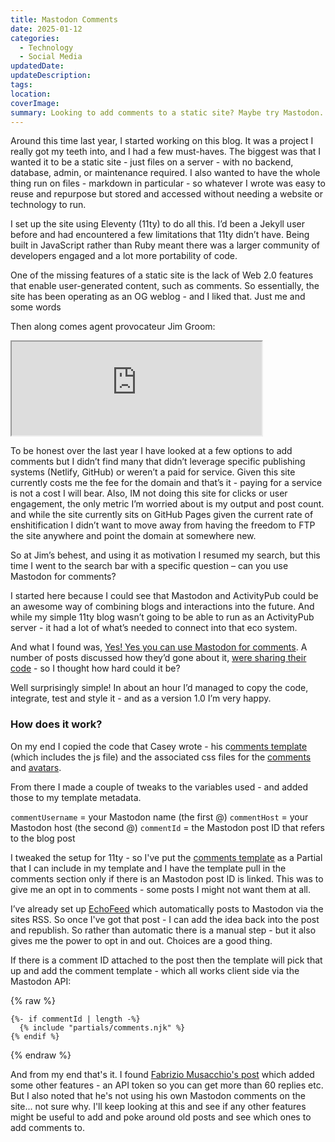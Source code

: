 ```yaml
---
title: Mastodon Comments
date: 2025-01-12
categories:
  - Technology
  - Social Media
updatedDate: 
updateDescription: 
tags: 
location: 
coverImage: 
summary: Looking to add comments to a static site? Maybe try Mastodon.
---
```

Around this time last year, I started working on this blog. It was a project I really got my teeth into, and I had a few must-haves. The biggest was that I wanted it to be a static site - just files on a server - with no backend, database, admin, or maintenance required. I also wanted to have the whole thing run on files - markdown in particular - so whatever I wrote was easy to reuse and repurpose but stored and accessed without needing a website or technology to run. 

I set up the site using  Eleventy (11ty) to do all this. I’d been a Jekyll user before and had encountered a few limitations that 11ty didn’t have. Being built in JavaScript rather than Ruby meant there was a larger community of developers engaged and a lot more portability of code. 

One of the missing features of a static site is the lack of Web 2.0 features that enable user-generated content, such as comments. So essentially, the site has been operating as an OG weblog - and I liked that. Just me and some words

Then along comes agent provocateur Jim Groom: 

<iframe src="https://social.ds106.us/@jimgroom/113746590194162654/embed" width="400" allowfullscreen="allowfullscreen" sandbox="allow-scripts allow-same-origin allow-popups allow-popups-to-escape-sandbox allow-forms"></iframe>

To be honest over the last year I have looked at a few options to add comments but I didn’t find many that didn’t leverage specific publishing systems (Netlify, GitHub) or weren’t a paid for service. Given this site currently costs me the fee for the domain and that’s it - paying for a service is not a cost I will bear. Also, IM not doing this site for clicks or user engagement, the only metric I’m worried about is my output and post count.  and while the site currently sits on GitHub Pages given the current rate of enshitification I didn’t want to move away from having the freedom to FTP the site anywhere and point the domain at somewhere new. 

So at Jim’s behest, and using it as motivation I resumed my search, but this time I went to the search bar with a specific question – can you use Mastodon for comments? 

I started here because I could see that Mastodon and ActivityPub could be an awesome way of combining blogs and interactions into the future. And while my simple 11ty blog wasn’t going to be able to run as an ActivityPub server - it had a lot of what’s needed to connect into that eco system. 

And what I found was, [Yes! Yes you can use Mastodon for comments](https://fietkau.blog/2023/another_blog_resurrection_fediverse_new_comment_system). A number of posts discussed how they’d gone about it, [were sharing their code](https://cassidyjames.com/blog/fediverse-blog-comments-mastodon/) - so I thought how hard could it be? 

Well surprisingly simple! In about an hour I’d managed to copy the code, integrate, test and style it - and as a version 1.0 I’m very happy. 
### How does it work?

On my end I copied the code that Casey wrote - his c[omments template](https://github.com/cassidyjames/cassidyjames.github.io/blob/main/_includes/comments.html) (which includes the js file) and the associated css files for the [comments](https://github.com/cassidyjames/cassidyjames.github.io/blob/main/_sass/_comments.scss) and [avatars](https://github.com/cassidyjames/cassidyjames.github.io/blob/main/_sass/_avatars.scss). 

From there I made a couple of tweaks to the variables used - and added those to my template metadata.

```commentUsername``` = your Mastodon name (the first @)
```commentHost``` = your Mastodon host (the second @)
```commentId``` = the Mastodon post ID that refers to the blog post

I tweaked the setup for 11ty - so I've put the [comments template](https://github.com/timklapdor/heart-soul-machine/blob/main/src/_includes/partials/comments.njk) as a Partial that I can include in my template and I have the template pull in the comments section only if there is an Mastodon post ID is linked. This was to give me an opt in to comments - some posts I might not want them at all. 

I’ve already set up [EchoFeed](https://echofeed.app/) which automatically posts to Mastodon via the sites RSS. So once I've got that post - I can add the idea back into the post and republish. So rather than automatic there is a manual step - but it also gives me the power to opt in and out. Choices are a good thing. 

If there is a comment ID attached to the post then the template will pick that  up and add the comment template - which all works client side via the Mastodon API:

{% raw %}
```	
{%- if commentId | length -%}
  {% include "partials/comments.njk" %} 
{% endif %}
```
{% endraw %}

And from my end that's it. I found [Fabrizio Musacchio's post](https://www.fabriziomusacchio.com/blog/2023-07-31-mastodon_blog_comment_system/) which added some other features - an API token so you can get more than 60 replies etc. But I also noted that he's not using his own Mastodon comments on the site... not sure why. I'll keep looking at this and see if any other features might be useful to add and poke around old posts and see which ones to add comments to. 